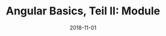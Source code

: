 ---
category: Angular
tags:
    - Basics
description: Module bündeln eine Applikation und deren Komponenten. 
title: "Angular Basics, Teil II: Module"
date: 2018-11-01
---